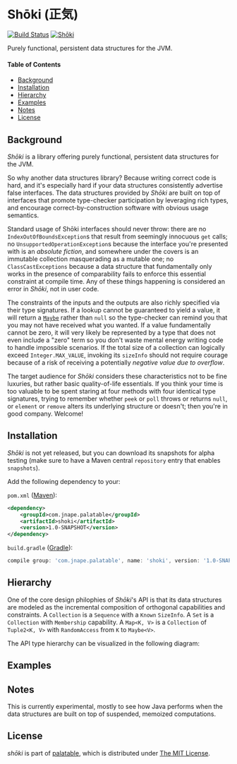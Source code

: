 Shōki (正気)
======
[![Build Status](https://travis-ci.org/palatable/shoki.svg)](https://travis-ci.org/palatable/shoki)
[![Shōki](https://img.shields.io/maven-central/v/com.jnape.palatable/shoki.svg)](http://search.maven.org/#search%7Cga%7C1%7Ccom.jnape.palatable.shoki)

Purely functional, persistent data structures for the JVM.

#### Table of Contents

 - [Background](#background)
 - [Installation](#installation)
 - [Hierarchy](#hierarchy)
 - [Examples](#examples)
 - [Notes](#notes) 
 - [License](#license)

<a name="background">Background</a>
----------

_Shōki_ is a library offering purely functional, persistent data structures for the JVM. 

So why another data structures library? Because writing correct code is hard, and it's especially hard if your data
structures consistently advertise false interfaces. The data structures provided by _Shōki_ are built on top of
interfaces that promote type-checker participation by leveraging rich types, and encourage correct-by-construction
software with obvious usage semantics.

Standard usage of Shōki interfaces should never throw: there are no `IndexOutOfBoundsException`s that result from
seemingly innocuous `get` calls; no `UnsupportedOperationException`s because the interface you're presented with is an
_absolute fiction_, and somewhere under the covers is an immutable collection masquerading as a mutable one; no
`ClassCastExceptions` because a data structure that fundamentally only works in the presence of comparability fails 
to enforce this essential constraint at compile time. Any of these things happening is considered an error in _Shōki_,
not in user code.

The constraints of the inputs and the outputs are also richly specified via their type signatures. If a lookup cannot
be guaranteed to yield a value, it will return a
[`Maybe`](https://github.com/palatable/lambda/blob/master/src/main/java/com/jnape/palatable/lambda/adt/Maybe.java)
rather than `null` so the type-checker can remind you that you may not have received what you wanted. If a value
fundamentally cannot be zero, it will very likely be represented by a type that does not even include a "zero" term so
you don't waste mental energy writing code to handle impossible scenarios. If the total size of a collection can
logically exceed `Integer.MAX_VALUE`, invoking its `sizeInfo` should not require courage because of a risk of receiving
a potentially _negative value due to overflow_.

The target audience for _Shōki_ considers these characteristics not to be fine luxuries, but rather basic
quality-of-life essentials. If you think your time is too valuable to be spent staring at four methods with four
identical type signatures, trying to remember whether `peek` or `poll` throws or returns `null`, or `element` or
`remove` alters its underlying structure or doesn't; then you're in good company. Welcome!

<a name="installation">Installation</a>
------------

_Shōki_ is not yet released, but you can download its snapshots for alpha testing (make sure to have a Maven central
`repository` entry that enables `snapshots`).

Add the following dependency to your:

`pom.xml` ([Maven](https://maven.apache.org/guides/introduction/introduction-to-dependency-mechanism.html)):

```xml
<dependency>
    <groupId>com.jnape.palatable</groupId>
    <artifactId>shoki</artifactId>
    <version>1.0-SNAPSHOT</version>
</dependency>
```

`build.gradle` ([Gradle](https://docs.gradle.org/current/userguide/dependency_management.html)):

```gradle
compile group: 'com.jnape.palatable', name: 'shoki', version: '1.0-SNAPSHOT'
```

<a name="hierarchy">Hierarchy</a>
------------

One of the core design philophies of _Shōki_'s API is that its data structures are modeled as the incremental
composition of orthogonal capabilities and constraints. A `Collection` is a `Sequence` with a `Known` `SizeInfo`. A
`Set` is a `Collection` with `Membership` capability. A `Map<K, V>` is a `Collection` of `Tuple2<K, V>` with
`RandomAccess` from `K` to `Maybe<V>`.

The API type hierarchy can be visualized in the following diagram:



<a name="examples">Examples</a>
------------

<a name="notes">Notes</a>
-----

This is currently experimental, mostly to see how Java performs when the data structures are built on top of suspended, memoized computations.

<a name="license">License</a>
-------

_shōki_ is part of [palatable](http://www.github.com/palatable), which is distributed under [The MIT License](http://choosealicense.com/licenses/mit/).
